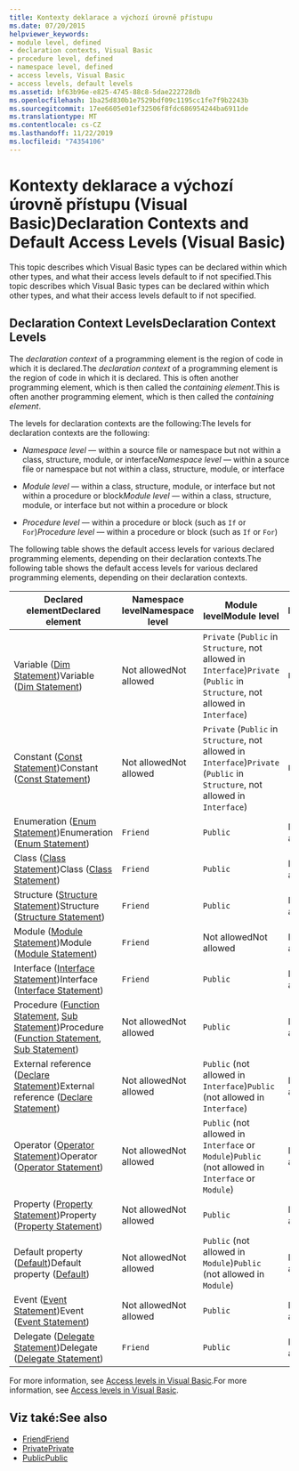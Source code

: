 ```yaml
---
title: Kontexty deklarace a výchozí úrovně přístupu
ms.date: 07/20/2015
helpviewer_keywords:
- module level, defined
- declaration contexts, Visual Basic
- procedure level, defined
- namespace level, defined
- access levels, Visual Basic
- access levels, default levels
ms.assetid: bf63b96e-e825-4745-88c8-5dae222728db
ms.openlocfilehash: 1ba25d830b1e7529bdf09c1195cc1fe7f9b2243b
ms.sourcegitcommit: 17ee6605e01ef32506f8fdc686954244ba6911de
ms.translationtype: MT
ms.contentlocale: cs-CZ
ms.lasthandoff: 11/22/2019
ms.locfileid: "74354106"
---
```

# <a name="declaration-contexts-and-default-access-levels-visual-basic"></a><span data-ttu-id="cd18b-102">Kontexty deklarace a výchozí úrovně přístupu (Visual Basic)</span><span class="sxs-lookup"><span data-stu-id="cd18b-102">Declaration Contexts and Default Access Levels (Visual Basic)</span></span>
<span data-ttu-id="cd18b-103">This topic describes which Visual Basic types can be declared within which other types, and what their access levels default to if not specified.</span><span class="sxs-lookup"><span data-stu-id="cd18b-103">This topic describes which Visual Basic types can be declared within which other types, and what their access levels default to if not specified.</span></span>  
  
## <a name="declaration-context-levels"></a><span data-ttu-id="cd18b-104">Declaration Context Levels</span><span class="sxs-lookup"><span data-stu-id="cd18b-104">Declaration Context Levels</span></span>  
 <span data-ttu-id="cd18b-105">The *declaration context* of a programming element is the region of code in which it is declared.</span><span class="sxs-lookup"><span data-stu-id="cd18b-105">The *declaration context* of a programming element is the region of code in which it is declared.</span></span> <span data-ttu-id="cd18b-106">This is often another programming element, which is then called the *containing element*.</span><span class="sxs-lookup"><span data-stu-id="cd18b-106">This is often another programming element, which is then called the *containing element*.</span></span>  
  
 <span data-ttu-id="cd18b-107">The levels for declaration contexts are the following:</span><span class="sxs-lookup"><span data-stu-id="cd18b-107">The levels for declaration contexts are the following:</span></span>  
  
- <span data-ttu-id="cd18b-108">*Namespace level* — within a source file or namespace but not within a class, structure, module, or interface</span><span class="sxs-lookup"><span data-stu-id="cd18b-108">*Namespace level* — within a source file or namespace but not within a class, structure, module, or interface</span></span>  
  
- <span data-ttu-id="cd18b-109">*Module level* — within a class, structure, module, or interface but not within a procedure or block</span><span class="sxs-lookup"><span data-stu-id="cd18b-109">*Module level* — within a class, structure, module, or interface but not within a procedure or block</span></span>  
  
- <span data-ttu-id="cd18b-110">*Procedure level* — within a procedure or block (such as `If` or `For`)</span><span class="sxs-lookup"><span data-stu-id="cd18b-110">*Procedure level* — within a procedure or block (such as `If` or `For`)</span></span>  
  
 <span data-ttu-id="cd18b-111">The following table shows the default access levels for various declared programming elements, depending on their declaration contexts.</span><span class="sxs-lookup"><span data-stu-id="cd18b-111">The following table shows the default access levels for various declared programming elements, depending on their declaration contexts.</span></span>  
  
|<span data-ttu-id="cd18b-112">Declared element</span><span class="sxs-lookup"><span data-stu-id="cd18b-112">Declared element</span></span>|<span data-ttu-id="cd18b-113">Namespace level</span><span class="sxs-lookup"><span data-stu-id="cd18b-113">Namespace level</span></span>|<span data-ttu-id="cd18b-114">Module level</span><span class="sxs-lookup"><span data-stu-id="cd18b-114">Module level</span></span>|<span data-ttu-id="cd18b-115">Procedure level</span><span class="sxs-lookup"><span data-stu-id="cd18b-115">Procedure level</span></span>|  
|----------------------|---------------------|------------------|---------------------|  
|<span data-ttu-id="cd18b-116">Variable ([Dim Statement](../../../visual-basic/language-reference/statements/dim-statement.md))</span><span class="sxs-lookup"><span data-stu-id="cd18b-116">Variable ([Dim Statement](../../../visual-basic/language-reference/statements/dim-statement.md))</span></span>|<span data-ttu-id="cd18b-117">Not allowed</span><span class="sxs-lookup"><span data-stu-id="cd18b-117">Not allowed</span></span>|<span data-ttu-id="cd18b-118">`Private` (`Public` in `Structure`, not allowed in `Interface`)</span><span class="sxs-lookup"><span data-stu-id="cd18b-118">`Private` (`Public` in `Structure`, not allowed in `Interface`)</span></span>|`Public`|  
|<span data-ttu-id="cd18b-119">Constant ([Const Statement](../../../visual-basic/language-reference/statements/const-statement.md))</span><span class="sxs-lookup"><span data-stu-id="cd18b-119">Constant ([Const Statement](../../../visual-basic/language-reference/statements/const-statement.md))</span></span>|<span data-ttu-id="cd18b-120">Not allowed</span><span class="sxs-lookup"><span data-stu-id="cd18b-120">Not allowed</span></span>|<span data-ttu-id="cd18b-121">`Private` (`Public` in `Structure`, not allowed in `Interface`)</span><span class="sxs-lookup"><span data-stu-id="cd18b-121">`Private` (`Public` in `Structure`, not allowed in `Interface`)</span></span>|`Public`|  
|<span data-ttu-id="cd18b-122">Enumeration ([Enum Statement](../../../visual-basic/language-reference/statements/enum-statement.md))</span><span class="sxs-lookup"><span data-stu-id="cd18b-122">Enumeration ([Enum Statement](../../../visual-basic/language-reference/statements/enum-statement.md))</span></span>|`Friend`|`Public`|<span data-ttu-id="cd18b-123">Not allowed</span><span class="sxs-lookup"><span data-stu-id="cd18b-123">Not allowed</span></span>|  
|<span data-ttu-id="cd18b-124">Class ([Class Statement](../../../visual-basic/language-reference/statements/class-statement.md))</span><span class="sxs-lookup"><span data-stu-id="cd18b-124">Class ([Class Statement](../../../visual-basic/language-reference/statements/class-statement.md))</span></span>|`Friend`|`Public`|<span data-ttu-id="cd18b-125">Not allowed</span><span class="sxs-lookup"><span data-stu-id="cd18b-125">Not allowed</span></span>|  
|<span data-ttu-id="cd18b-126">Structure ([Structure Statement](../../../visual-basic/language-reference/statements/structure-statement.md))</span><span class="sxs-lookup"><span data-stu-id="cd18b-126">Structure ([Structure Statement](../../../visual-basic/language-reference/statements/structure-statement.md))</span></span>|`Friend`|`Public`|<span data-ttu-id="cd18b-127">Not allowed</span><span class="sxs-lookup"><span data-stu-id="cd18b-127">Not allowed</span></span>|  
|<span data-ttu-id="cd18b-128">Module ([Module Statement](../../../visual-basic/language-reference/statements/module-statement.md))</span><span class="sxs-lookup"><span data-stu-id="cd18b-128">Module ([Module Statement](../../../visual-basic/language-reference/statements/module-statement.md))</span></span>|`Friend`|<span data-ttu-id="cd18b-129">Not allowed</span><span class="sxs-lookup"><span data-stu-id="cd18b-129">Not allowed</span></span>|<span data-ttu-id="cd18b-130">Not allowed</span><span class="sxs-lookup"><span data-stu-id="cd18b-130">Not allowed</span></span>|  
|<span data-ttu-id="cd18b-131">Interface ([Interface Statement](../../../visual-basic/language-reference/statements/interface-statement.md))</span><span class="sxs-lookup"><span data-stu-id="cd18b-131">Interface ([Interface Statement](../../../visual-basic/language-reference/statements/interface-statement.md))</span></span>|`Friend`|`Public`|<span data-ttu-id="cd18b-132">Not allowed</span><span class="sxs-lookup"><span data-stu-id="cd18b-132">Not allowed</span></span>|  
|<span data-ttu-id="cd18b-133">Procedure ([Function Statement](../../../visual-basic/language-reference/statements/function-statement.md), [Sub Statement](../../../visual-basic/language-reference/statements/sub-statement.md))</span><span class="sxs-lookup"><span data-stu-id="cd18b-133">Procedure ([Function Statement](../../../visual-basic/language-reference/statements/function-statement.md), [Sub Statement](../../../visual-basic/language-reference/statements/sub-statement.md))</span></span>|<span data-ttu-id="cd18b-134">Not allowed</span><span class="sxs-lookup"><span data-stu-id="cd18b-134">Not allowed</span></span>|`Public`|<span data-ttu-id="cd18b-135">Not allowed</span><span class="sxs-lookup"><span data-stu-id="cd18b-135">Not allowed</span></span>|  
|<span data-ttu-id="cd18b-136">External reference ([Declare Statement](../../../visual-basic/language-reference/statements/declare-statement.md))</span><span class="sxs-lookup"><span data-stu-id="cd18b-136">External reference ([Declare Statement](../../../visual-basic/language-reference/statements/declare-statement.md))</span></span>|<span data-ttu-id="cd18b-137">Not allowed</span><span class="sxs-lookup"><span data-stu-id="cd18b-137">Not allowed</span></span>|<span data-ttu-id="cd18b-138">`Public` (not allowed in `Interface`)</span><span class="sxs-lookup"><span data-stu-id="cd18b-138">`Public` (not allowed in `Interface`)</span></span>|<span data-ttu-id="cd18b-139">Not allowed</span><span class="sxs-lookup"><span data-stu-id="cd18b-139">Not allowed</span></span>|  
|<span data-ttu-id="cd18b-140">Operator ([Operator Statement](../../../visual-basic/language-reference/statements/operator-statement.md))</span><span class="sxs-lookup"><span data-stu-id="cd18b-140">Operator ([Operator Statement](../../../visual-basic/language-reference/statements/operator-statement.md))</span></span>|<span data-ttu-id="cd18b-141">Not allowed</span><span class="sxs-lookup"><span data-stu-id="cd18b-141">Not allowed</span></span>|<span data-ttu-id="cd18b-142">`Public` (not allowed in `Interface` or `Module`)</span><span class="sxs-lookup"><span data-stu-id="cd18b-142">`Public` (not allowed in `Interface` or `Module`)</span></span>|<span data-ttu-id="cd18b-143">Not allowed</span><span class="sxs-lookup"><span data-stu-id="cd18b-143">Not allowed</span></span>|  
|<span data-ttu-id="cd18b-144">Property ([Property Statement](../../../visual-basic/language-reference/statements/property-statement.md))</span><span class="sxs-lookup"><span data-stu-id="cd18b-144">Property ([Property Statement](../../../visual-basic/language-reference/statements/property-statement.md))</span></span>|<span data-ttu-id="cd18b-145">Not allowed</span><span class="sxs-lookup"><span data-stu-id="cd18b-145">Not allowed</span></span>|`Public`|<span data-ttu-id="cd18b-146">Not allowed</span><span class="sxs-lookup"><span data-stu-id="cd18b-146">Not allowed</span></span>|  
|<span data-ttu-id="cd18b-147">Default property ([Default](../../../visual-basic/language-reference/modifiers/default.md))</span><span class="sxs-lookup"><span data-stu-id="cd18b-147">Default property ([Default](../../../visual-basic/language-reference/modifiers/default.md))</span></span>|<span data-ttu-id="cd18b-148">Not allowed</span><span class="sxs-lookup"><span data-stu-id="cd18b-148">Not allowed</span></span>|<span data-ttu-id="cd18b-149">`Public` (not allowed in `Module`)</span><span class="sxs-lookup"><span data-stu-id="cd18b-149">`Public` (not allowed in `Module`)</span></span>|<span data-ttu-id="cd18b-150">Not allowed</span><span class="sxs-lookup"><span data-stu-id="cd18b-150">Not allowed</span></span>|  
|<span data-ttu-id="cd18b-151">Event ([Event Statement](../../../visual-basic/language-reference/statements/event-statement.md))</span><span class="sxs-lookup"><span data-stu-id="cd18b-151">Event ([Event Statement](../../../visual-basic/language-reference/statements/event-statement.md))</span></span>|<span data-ttu-id="cd18b-152">Not allowed</span><span class="sxs-lookup"><span data-stu-id="cd18b-152">Not allowed</span></span>|`Public`|<span data-ttu-id="cd18b-153">Not allowed</span><span class="sxs-lookup"><span data-stu-id="cd18b-153">Not allowed</span></span>|  
|<span data-ttu-id="cd18b-154">Delegate ([Delegate Statement](../../../visual-basic/language-reference/statements/delegate-statement.md))</span><span class="sxs-lookup"><span data-stu-id="cd18b-154">Delegate ([Delegate Statement](../../../visual-basic/language-reference/statements/delegate-statement.md))</span></span>|`Friend`|`Public`|<span data-ttu-id="cd18b-155">Not allowed</span><span class="sxs-lookup"><span data-stu-id="cd18b-155">Not allowed</span></span>|  
  
 <span data-ttu-id="cd18b-156">For more information, see [Access levels in Visual Basic](../../../visual-basic/programming-guide/language-features/declared-elements/access-levels.md).</span><span class="sxs-lookup"><span data-stu-id="cd18b-156">For more information, see [Access levels in Visual Basic](../../../visual-basic/programming-guide/language-features/declared-elements/access-levels.md).</span></span>  
  
## <a name="see-also"></a><span data-ttu-id="cd18b-157">Viz také:</span><span class="sxs-lookup"><span data-stu-id="cd18b-157">See also</span></span>

- [<span data-ttu-id="cd18b-158">Friend</span><span class="sxs-lookup"><span data-stu-id="cd18b-158">Friend</span></span>](../../../visual-basic/language-reference/modifiers/friend.md)
- [<span data-ttu-id="cd18b-159">Private</span><span class="sxs-lookup"><span data-stu-id="cd18b-159">Private</span></span>](../../../visual-basic/language-reference/modifiers/private.md)
- [<span data-ttu-id="cd18b-160">Public</span><span class="sxs-lookup"><span data-stu-id="cd18b-160">Public</span></span>](../../../visual-basic/language-reference/modifiers/public.md)

